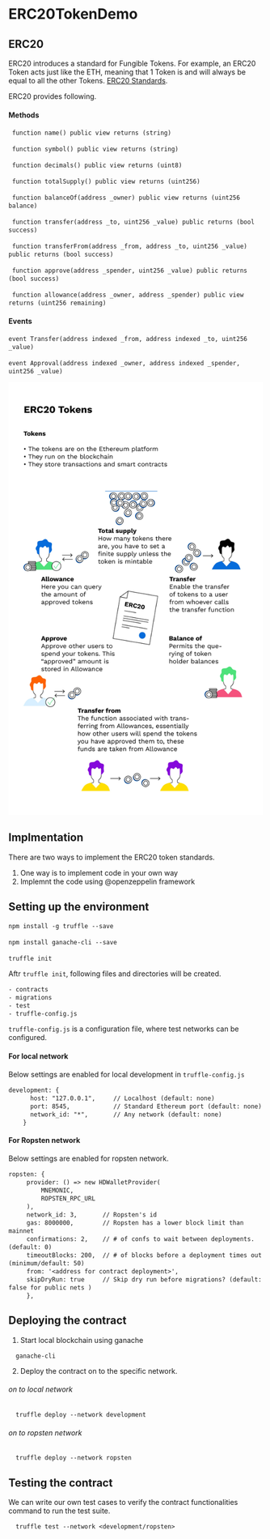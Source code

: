 # ERC20TokenDemo

## ERC20
ERC20 introduces a standard for Fungible Tokens. For example, an ERC20 Token acts just like the ETH, meaning that 1 Token is and will always be equal to all the other Tokens. [ ERC20 Standards](https://eips.ethereum.org/EIPS/eip-20).



ERC20 provides following.

#### Methods
```
 function name() public view returns (string)
 
 function symbol() public view returns (string)
 
 function decimals() public view returns (uint8)
 
 function totalSupply() public view returns (uint256)
 
 function balanceOf(address _owner) public view returns (uint256 balance)
 
 function transfer(address _to, uint256 _value) public returns (bool success)
 
 function transferFrom(address _from, address _to, uint256 _value) public returns (bool success)
 
 function approve(address _spender, uint256 _value) public returns (bool success)
 
 function allowance(address _owner, address _spender) public view returns (uint256 remaining)
```

#### Events
```
event Transfer(address indexed _from, address indexed _to, uint256 _value)

event Approval(address indexed _owner, address indexed _spender, uint256 _value)

```
![This is an image](/images/Demo.jpg)



## Implmentation

There are two ways to implement the ERC20 token standards.
1. One way is to implement code in your own way
2. Implemnt the code using @openzeppelin framework


## Setting up the environment
```
npm install -g truffle --save

npm install ganache-cli --save

truffle init
```

Aftr `truffle init`, following files and directories will be created.
```
- contracts
- migrations
- test
- truffle-config.js
```
`truffle-config.js` is a configuration file, where test networks can be configured.

#### For local network
Below settings are enabled for local development in `truffle-config.js`
```
development: {
      host: "127.0.0.1",     // Localhost (default: none)
      port: 8545,            // Standard Ethereum port (default: none)
      network_id: "*",       // Any network (default: none)
    }
```

#### For Ropsten network
Below settings are enabled for ropsten network.
```
ropsten: {
     provider: () => new HDWalletProvider(
	     MNEMONIC, 
	     ROPSTEN_RPC_URL
     ),
     network_id: 3,       // Ropsten's id
     gas: 8000000,        // Ropsten has a lower block limit than mainnet
     confirmations: 2,    // # of confs to wait between deployments. (default: 0)
     timeoutBlocks: 200,  // # of blocks before a deployment times out  (minimum/default: 50)
     from: '<address for contract deployment>',
     skipDryRun: true     // Skip dry run before migrations? (default: false for public nets )
     },
 ```
 
## Deploying the contract
1. Start local blockchain using ganache
```
  ganache-cli
```
2. Deploy the contract on to the specific network. 
  ###### on to local network
  ```
    truffle deploy --network development
  ```
  ###### on to ropsten network
  ```
    truffle deploy --network ropsten
  ```
  
  ## Testing the contract
  We can write our own test cases to verify the contract functionalities
  command to run the test suite.
  ```
    truffle test --network <development/ropsten>
   ```
